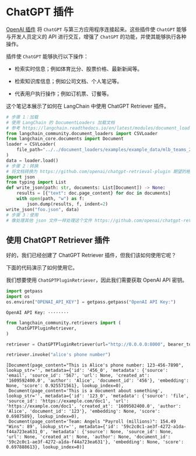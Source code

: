 # ChatGPT 插件

[OpenAI 插件](https://platform.openai.com/docs/plugins/introduction) 将 `ChatGPT` 与第三方应用程序连接起来。这些插件使 `ChatGPT` 能够与开发人员定义的 API 进行交互，增强了 `ChatGPT` 的功能，并使其能够执行各种操作。

插件使 `ChatGPT` 能够执行以下操作：

- 检索实时信息；例如体育比分、股票价格、最新新闻等。

- 检索知识库信息；例如公司文档、个人笔记等。

- 代表用户执行操作；例如订机票、订餐等。

这个笔记本展示了如何在 LangChain 中使用 ChatGPT Retriever 插件。

```python
# 步骤 1：加载
# 使用 LangChain 的 DocumentLoaders 加载文档
# 参考 https://langchain.readthedocs.io/en/latest/modules/document_loaders/examples/csv.html
from langchain_community.document_loaders import CSVLoader
from langchain_core.documents import Document
loader = CSVLoader(
    file_path="../../document_loaders/examples/example_data/mlb_teams_2012.csv"
)
data = loader.load()
# 步骤 2：转换
# 将文档转换为 https://github.com/openai/chatgpt-retrieval-plugin 期望的格式
import json
from typing import List
def write_json(path: str, documents: List[Document]) -> None:
    results = [{"text": doc.page_content} for doc in documents]
    with open(path, "w") as f:
        json.dump(results, f, indent=2)
write_json("foo.json", data)
# 步骤 3：使用
# 像处理其他 json 文件一样处理这个文件 https://github.com/openai/chatgpt-retrieval-plugin/tree/main/scripts/process_json
```

## 使用 ChatGPT Retriever 插件

好的，我们已经创建了 ChatGPT Retriever 插件，但我们该如何使用它呢？

下面的代码演示了如何使用它。

我们想要使用 `ChatGPTPluginRetriever`，因此我们需要获取 OpenAI API 密钥。

```python
import getpass
import os
os.environ["OPENAI_API_KEY"] = getpass.getpass("OpenAI API Key:")
```

```output
OpenAI API Key: ········
```

```python
from langchain_community.retrievers import (
    ChatGPTPluginRetriever,
)
```

```python
retriever = ChatGPTPluginRetriever(url="http://0.0.0.0:8000", bearer_token="foo")
```

```python
retriever.invoke("alice's phone number")
```

```output
[Document(page_content="This is Alice's phone number: 123-456-7890", lookup_str='', metadata={'id': '456_0', 'metadata': {'source': 'email', 'source_id': '567', 'url': None, 'created_at': '1609592400.0', 'author': 'Alice', 'document_id': '456'}, 'embedding': None, 'score': 0.925571561}, lookup_index=0),
 Document(page_content='This is a document about something', lookup_str='', metadata={'id': '123_0', 'metadata': {'source': 'file', 'source_id': 'https://example.com/doc1', 'url': 'https://example.com/doc1', 'created_at': '1609502400.0', 'author': 'Alice', 'document_id': '123'}, 'embedding': None, 'score': 0.6987589}, lookup_index=0),
 Document(page_content='Team: Angels "Payroll (millions)": 154.49 "Wins": 89', lookup_str='', metadata={'id': '59c2c0c1-ae3f-4272-a1da-f44a723ea631_0', 'metadata': {'source': None, 'source_id': None, 'url': None, 'created_at': None, 'author': None, 'document_id': '59c2c0c1-ae3f-4272-a1da-f44a723ea631'}, 'embedding': None, 'score': 0.697888613}, lookup_index=0)]
```